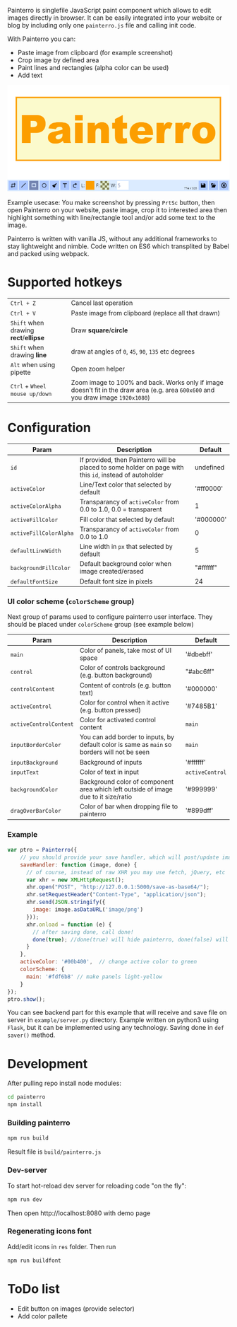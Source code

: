 Painterro is singlefile JavaScript paint component which allows to edit images directly in browser.
It can be easily integrated into your website or blog by including only one `painterro.js` file and calling init code.

With Painterro you can:
- Paste image from clipboard (for example screenshot)
- Crop image by defined area
- Paint lines and rectangles (alpha color can be used)
- Add text

![Painterro preview](docs/preview.png)

Example usecase: You make screenshot by pressing `PrtSc` button, then open Painterro on your website, paste image, 
crop it to interested area then highlight something with line/rectangle tool and/or add some text 
to the image.

Painterro is written with vanilla JS, without any additional frameworks to stay lightweight and nimble. Code 
written on ES6 which transplited by Babel and packed using webpack.

# Supported hotkeys

|||
|-|-|
| `Ctrl + Z` | Cancel last operation |
| `Ctrl + V` | Paste image from clipboard (replace all that drawn) |
| `Shift` when drawing **rect**/**ellipse** | Draw **square**/**circle** |
| `Shift` when drawing **line** | draw at angles of `0`, `45`, `90`, `135` etc degrees | 
| `Alt` when using pipette | Open zoom helper |
| `Ctrl` + `Wheel mouse up/down` | Zoom image to 100% and back. Works only if image doesn't fit in the draw area (e.g. area `600x600` and you draw image `1920x1080`) |


# Configuration

| Param | Description | Default |
|-|-|-|
| `id` | If provided, then Painterro will be placed to some holder on page with this `id`, instead of autoholder | undefined |
|`activeColor`| Line/Text color that selected by default | '#ff0000' |
|`activeColorAlpha` | Transparancy of `activeColor` from 0.0 to 1.0, 0.0 = transparent | 1 |
|`activeFillColor` | Fill color that selected by default | '#000000' |
|`activeFillColorAlpha` | Transparancy of `activeColor` from 0.0 to 1.0 | 0 |
|`defaultLineWidth` | Line width in `px` that selected by default | 5 |
|`backgroundFillColor` | Default background color when image created/erased | "#ffffff" |
|`defaultFontSize` | Default font size in pixels | 24 |
### UI color scheme (`colorScheme` group)
Next group of params used to configure painterro user interface. 
They should be placed under `colorScheme` group (see example below)

| Param | Description | Default |
|-|-|-|
|`main` | Color of panels, take most of UI space | '#dbebff' |
|`control` | Color of controls background (e.g. button background) | "#abc6ff" |
|`controlContent` | Content of controls (e.g. button text) | '#000000' |
|`activeControl` | Color for control when it active (e.g. button pressed) | '#7485B1' |
|`activeControlContent` | Color for activated control content | `main` |
|`inputBorderColor` | You can add border to inputs, by default color is same as `main` so borders will not be seen | `main` |
|`inputBackground` | Background of inputs | '#ffffff' |
|`inputText` | Color of text in input | `activeControl` |
|`backgroundColor`| Background color of component area which left outside of image due to it size/ratio | '#999999' |
|`dragOverBarColor`| Color of bar when dropping file to painterro | '#899dff' |

### Example

```js
var ptro = Painterro({
    // you should provide your save handler, which will post/update image on server:
    saveHandler: function (image, done) {
      // of course, instead of raw XHR you may use fetch, jQuery, etc
      var xhr = new XMLHttpRequest(); 
      xhr.open("POST", "http://127.0.0.1:5000/save-as-base64/");
      xhr.setRequestHeader("Content-Type", "application/json");
      xhr.send(JSON.stringify({
        image: image.asDataURL('image/png')
      }));
      xhr.onload = function (e) {
        // after saving done, call done!
        done(true); //done(true) will hide painterro, done(false) will leave opened
      }
    },
    activeColor: '#00b400',  // change active color to green
    colorScheme: {
      main: '#fdf6b8' // make panels light-yellow
    }
});
ptro.show();
```
You can see backend part for this example that will receive and save file on server in `example/server.py` directory. 
Example written on python3 using `Flask`, but it can be implemented using any technology. Saving done in `def saver()` method.

# Development

After pulling repo install node modules:
```bash
cd painterro
npm install
```

### Building painterro

```bash
npm run build
```
Result file is `build/painterro.js`

### Dev-server
To start hot-reload dev server for reloading code "on the fly":
```bash
npm run dev
```
Then open http://localhost:8080 with demo page

### Regenerating icons font

Add/edit icons in `res` folder. Then run
```bash
npm run buildfont
```

# ToDo list

- Edit button on images (provide selector)
- Add color pallete